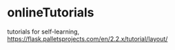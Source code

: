 # onlineTutorials
tutorials for self-learning, https://flask.palletsprojects.com/en/2.2.x/tutorial/layout/
